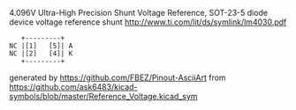 4.096V Ultra-High Precision Shunt Voltage Reference, SOT-23-5
diode device voltage reference shunt
http://www.ti.com/lit/ds/symlink/lm4030.pdf


	   +---------+
	NC |[1]   [5]| A
	NC |[2]   [4]| K
	   +---------+


generated by https://github.com/FBEZ/Pinout-AsciiArt from https://github.com/ask6483/kicad-symbols/blob/master/Reference_Voltage.kicad_sym